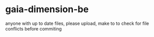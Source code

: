 # gaia-dimension-be

anyone with up to date files, please upload, make to to check for file conflicts before commiting
